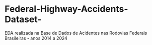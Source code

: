 # Federal-Highway-Accidents-Dataset-
EDA realizada na Base de Dados de Acidentes nas Rodovias Federais Brasileiras - anos 2014 a 2024
